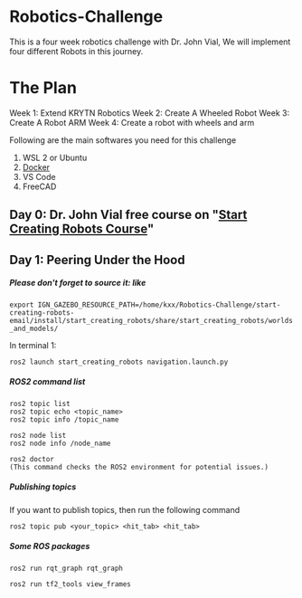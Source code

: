 
# Robotics-Challenge

This is a four week robotics challenge with Dr. John Vial, We will implement four different Robots in this journey.

# The Plan

Week 1: Extend KRYTN Robotics
Week 2: Create A Wheeled Robot
Week 3: Create A Robot ARM
Week 4: Create a robot with wheels and arm

Following are the main softwares you need for this challenge 

1. WSL 2 or Ubuntu
2. [Docker](https://docs.docker.com/engine/install/ubuntu/)
3. VS Code
4. FreeCAD

## Day 0: Dr. John Vial free course on "[Start Creating Robots Course](https://github.com/johnny555/start-creating-robots-email/tree/main/course)"



## Day 1: Peering Under the Hood

##### Please don't forget to source it: like
``` export IGN_GAZEBO_RESOURCE_PATH=/home/kxx/Robotics-Challenge/start-creating-robots-email/install/start_creating_robots/share/start_creating_robots/worlds_and_models/ ``` 

In terminal 1:

``` 
ros2 launch start_creating_robots navigation.launch.py
```

##### ROS2 command list
```
ros2 topic list
ros2 topic echo <topic_name>
ros2 topic info /topic_name

ros2 node list
ros2 node info /node_name

ros2 doctor
(This command checks the ROS2 environment for potential issues.)
```

##### Publishing topics
If you want to publish topics, then run the following command
```
ros2 topic pub <your_topic> <hit_tab> <hit_tab>
```

##### Some ROS packages
```
ros2 run rqt_graph rqt_graph

ros2 run tf2_tools view_frames 


```
